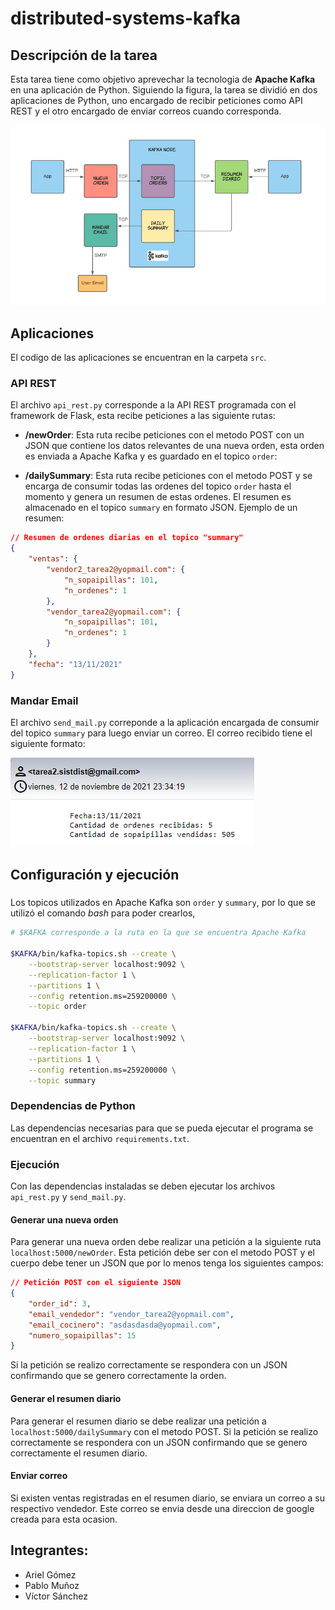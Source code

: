 # distributed-systems-kafka

## Descripción de la tarea

Esta tarea tiene como objetivo aprevechar la tecnologia de **Apache Kafka** en una aplicación de Python. Siguiendo la figura, la tarea se dividió en dos aplicaciones de Python, uno encargado de recibir peticiones como API REST y el otro encargado de enviar correos cuando corresponda.

![tarea1](img/tareakafka.png)

## Aplicaciones

El codigo de las aplicaciones se encuentran en la carpeta `src`.

### API REST

El archivo `api_rest.py` corresponde a la API REST programada con el framework de Flask, esta recibe peticiones a las siguiente rutas:

* **/newOrder**: Esta ruta recibe peticiones con el metodo POST con un JSON que contiene los datos relevantes de una nueva orden, esta orden es enviada a Apache Kafka y es guardado en el topico `order`:


* **/dailySummary**: Esta ruta recibe peticiones con el metodo POST y se encarga de consumir todas las ordenes del topico `order` hasta el momento y genera un resumen de estas ordenes. El resumen es almacenado en el topico `summary` en formato JSON. Ejemplo de un resumen:
```json
// Resumen de ordenes diarias en el topico "summary"
{
    "ventas": {
        "vendor2_tarea2@yopmail.com": {
            "n_sopaipillas": 101,
            "n_ordenes": 1
        }, 
        "vendor_tarea2@yopmail.com": {
            "n_sopaipillas": 101,
            "n_ordenes": 1
        }
    }, 
    "fecha": "13/11/2021"
}
```
### Mandar Email
El archivo `send_mail.py` correponde a la aplicación encargada de consumir del topico `summary` para luego enviar un correo. El correo recibido tiene el siguiente formato:

![correo](img/tareakafka2.png)

## Configuración y ejecución

### 
Los topicos utilizados en Apache Kafka son `order` y `summary`, por lo que se utilizó el comando *bash* para poder crearlos, 

```bash
# $KAFKA corresponde a la ruta en la que se encuentra Apache Kafka

$KAFKA/bin/kafka-topics.sh --create \
    --bootstrap-server localhost:9092 \
    --replication-factor 1 \
    --partitions 1 \
    --config retention.ms=259200000 \
    --topic order

$KAFKA/bin/kafka-topics.sh --create \
    --bootstrap-server localhost:9092 \
    --replication-factor 1 \
    --partitions 1 \
    --config retention.ms=259200000 \
    --topic summary
```

### Dependencias de Python

Las dependencias necesarias para que se pueda ejecutar el programa se encuentran en el archivo `requirements.txt`.

### Ejecución

Con las dependencias instaladas se deben ejecutar los archivos `api_rest.py` y `send_mail.py`.

#### Generar una nueva orden

Para generar una nueva orden debe realizar una petición a la siguiente ruta `localhost:5000/newOrder`. Esta petición debe ser con el metodo POST y el cuerpo debe tener un JSON que por lo menos tenga los siguientes campos:

```json
// Petición POST con el siguiente JSON
{
    "order_id": 3,
    "email_vendedor": "vendor_tarea2@yopmail.com",
    "email_cocinero": "asdasdasda@yopmail.com",
    "numero_sopaipillas": 15
}
```
Si la petición se realizo correctamente se respondera con un JSON confirmando que se genero correctamente la orden.

#### Generar el resumen diario

Para generar el resumen diario se debe realizar una petición a `localhost:5000/dailySummary` con el metodo POST.
Si la petición se realizo correctamente se respondera con un JSON confirmando que se genero correctamente el resumen diario.

#### Enviar correo

Si existen ventas registradas en el resumen diario, se enviara un correo a su respectivo vendedor. Este correo se envia desde una direccion de google creada para esta ocasion.

## Integrantes:
* Ariel Gómez
* Pablo Muñoz
* Víctor Sánchez